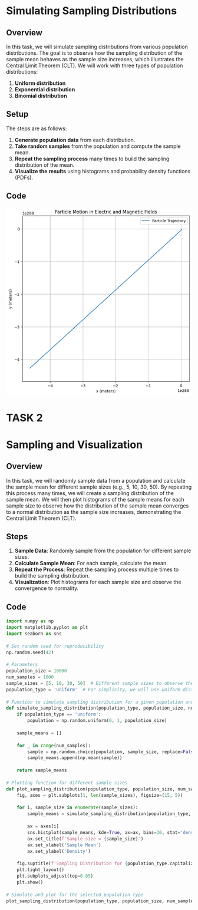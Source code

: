 # Simulating Sampling Distributions

## Overview
In this task, we will simulate sampling distributions from various population distributions. The goal is to observe how the sampling distribution of the sample mean behaves as the sample size increases, which illustrates the Central Limit Theorem (CLT). We will work with three types of population distributions:

1. **Uniform distribution**
2. **Exponential distribution**
3. **Binomial distribution**

## Setup

The steps are as follows:

1. **Generate population data** from each distribution.
2. **Take random samples** from the population and compute the sample mean.
3. **Repeat the sampling process** many times to build the sampling distribution of the mean.
4. **Visualize the results** using histograms and probability density functions (PDFs).

## Code
![alt text](image.png)



# TASK 2
# Sampling and Visualization

## Overview
In this task, we will randomly sample data from a population and calculate the sample mean for different sample sizes (e.g., 5, 10, 30, 50). By repeating this process many times, we will create a sampling distribution of the sample mean. We will then plot histograms of the sample means for each sample size to observe how the distribution of the sample mean converges to a normal distribution as the sample size increases, demonstrating the Central Limit Theorem (CLT).

## Steps

1. **Sample Data**: Randomly sample from the population for different sample sizes.
2. **Calculate Sample Mean**: For each sample, calculate the mean.
3. **Repeat the Process**: Repeat the sampling process multiple times to build the sampling distribution.
4. **Visualization**: Plot histograms for each sample size and observe the convergence to normality.

## Code

```python
import numpy as np
import matplotlib.pyplot as plt
import seaborn as sns

# Set random seed for reproducibility
np.random.seed(42)

# Parameters
population_size = 10000
num_samples = 1000
sample_sizes = [5, 10, 30, 50]  # Different sample sizes to observe the CLT
population_type = 'uniform'  # For simplicity, we will use uniform distribution here

# Function to simulate sampling distribution for a given population and sample size
def simulate_sampling_distribution(population_type, population_size, num_samples, sample_size):
    if population_type == 'uniform':
        population = np.random.uniform(0, 1, population_size)
    
    sample_means = []
    
    for _ in range(num_samples):
        sample = np.random.choice(population, sample_size, replace=False)
        sample_means.append(np.mean(sample))
    
    return sample_means

# Plotting function for different sample sizes
def plot_sampling_distribution(population_type, population_size, num_samples, sample_sizes):
    fig, axes = plt.subplots(1, len(sample_sizes), figsize=(15, 5))
    
    for i, sample_size in enumerate(sample_sizes):
        sample_means = simulate_sampling_distribution(population_type, population_size, num_samples, sample_size)
        
        ax = axes[i]
        sns.histplot(sample_means, kde=True, ax=ax, bins=30, stat='density')
        ax.set_title(f'Sample size = {sample_size}')
        ax.set_xlabel('Sample Mean')
        ax.set_ylabel('Density')
    
    fig.suptitle(f'Sampling Distribution for {population_type.capitalize()} Distribution')
    plt.tight_layout()
    plt.subplots_adjust(top=0.85)
    plt.show()

# Simulate and plot for the selected population type
plot_sampling_distribution(population_type, population_size, num_samples, sample_sizes)
